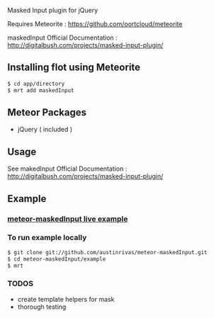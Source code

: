 Masked Input plugin for jQuery

Requires Meteorite : https://github.com/oortcloud/meteorite

maskedInput Official Documentation : http://digitalbush.com/projects/masked-input-plugin/

## Installing flot using Meteorite

``` sh
$ cd app/directory
$ mrt add maskedInput
```

## Meteor Packages
* jQuery ( included )

## Usage

See makedInput Official Documentation : http://digitalbush.com/projects/masked-input-plugin/

## Example

### <a href="http://meteor-maskedInput-example.meteor.com">meteor-maskedInput live example</a>

### To run example locally
``` sh
$ git clone git://github.com/austinrivas/meteor-maskedInput.git
$ cd meteor-maskedInput/example
$ mrt
```

### TODOS
* create template helpers for mask
* thorough testing
